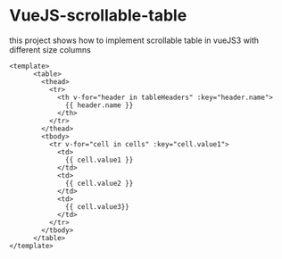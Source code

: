 # VueJS-scrollable-table
this project shows how to implement scrollable table in vueJS3 with different size columns
```
<template>
      <table>
        <thead>
          <tr>
            <th v-for="header in tableHeaders" :key="header.name">
              {{ header.name }}
            </th>
          </tr>
        </thead>
        <tbody>
          <tr v-for="cell in cells" :key="cell.value1">
            <td>
              {{ cell.value1 }}
            </td>
            <td>
              {{ cell.value2 }}
            </td>
            <td>
              {{ cell.value3}}
            </td>
          </tr>
        </tbody>
      </table>
</template>
```

